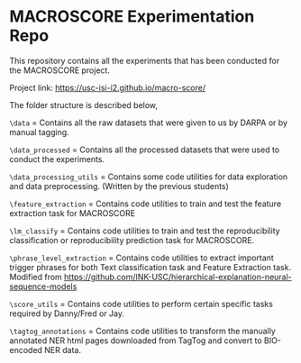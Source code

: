# MACROSCORE Experimentation Repo

This repository contains all the experiments that has been conducted for the MACROSCORE project.

Project link: https://usc-isi-i2.github.io/macro-score/

The folder structure is described below,

`\data`  = Contains all the raw datasets that were given to us by DARPA or by manual tagging. 

`\data_processed` = Contains all the processed datasets that were used to conduct the experiments.

`\data_processing_utils` = Contains some code utilities for data exploration and data preprocessing. 
(Written by the previous students)

`\feature_extraction` = Contains code utilities to train and test the feature extraction task for MACROSCORE

`\lm_classify` = Contains code utilities to train and test the reproducibility classification or reproducibility
prediction task for MACROSCORE.

`\phrase_level_extraction` = Contains code utilities to extract important trigger phrases for both Text classification 
task and Feature Extraction task. Modified from https://github.com/INK-USC/hierarchical-explanation-neural-sequence-models

`\score_utils` = Contains code utilities to perform certain specific tasks required by Danny/Fred or Jay. 

`\tagtog_annotations` = Contains code utilities to transform the manually annotated NER html pages downloaded from
TagTog and convert to BIO-encoded NER data. 

























